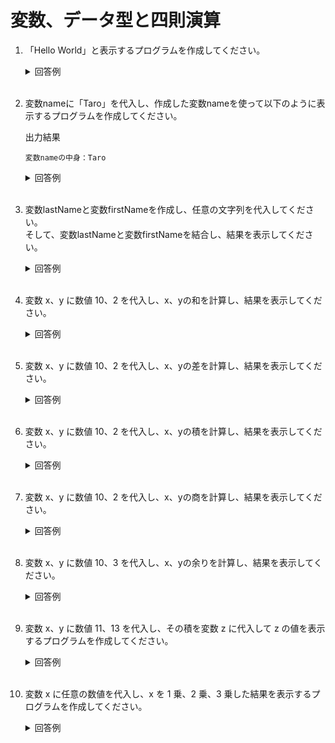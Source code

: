 # 変数、データ型と四則演算

1. 「Hello World」と表示するプログラムを作成してください。

	<details><summary>回答例</summary><div>
		
	```
	echo "Hello World";
	```
		
	</div></details>
	

	<br>

2. 変数nameに「Taro」を代入し、作成した変数nameを使って以下のように表示するプログラムを作成してください。

	出力結果
		
	```
	変数nameの中身：Taro
	```
		
	<details><summary>回答例</summary><div>
		
	```
	$name = "Taro";
	// 以下2通りの方法で表示可
	echo "変数nameの中身：${name}";
	echo '変数nameの中身：' . $name;
	```
		
	</div></details>

	<br>

3. 変数lastNameと変数firstNameを作成し、任意の文字列を代入してください。  
そして、変数lastNameと変数firstNameを結合し、結果を表示してください。

	<details><summary>回答例</summary><div>
		
	```
	$lastName = "山田";
	$firstName = "太郎";
	echo $lastName . $firstName;
	```
		
	</div></details>
	
	<br>

	
4. 変数 x、y に数値 10、2 を代入し、x、yの和を計算し、結果を表示してください。

	<details><summary>回答例</summary><div>
		
	```
	$x = 10;
	$y = 2;
	echo $x + $y;
	```
		
	</div></details>
	
	<br>
	
5. 変数 x、y に数値 10、2 を代入し、x、yの差を計算し、結果を表示してください。

	<details><summary>回答例</summary><div>
		
	```
	$x = 10;
	$y = 2;
	echo $x - $y;
	```
		
	</div></details>
	
	<br>
	
6. 変数 x、y に数値 10、2 を代入し、x、yの積を計算し、結果を表示してください。

	<details><summary>回答例</summary><div>
		
	```
	$x = 10;
	$y = 2;
	echo $x * $y;
	```
		
	</div></details>
	
	<br>
	
7. 変数 x、y に数値 10、2 を代入し、x、yの商を計算し、結果を表示してください。

	<details><summary>回答例</summary><div>
		
	```
	$x = 10;
	$y = 2;
	echo $x / $y;
	```
		
	</div></details>
	
	<br>
	
8. 変数 x、y に数値 10、3 を代入し、x、yの余りを計算し、結果を表示してください。

	<details><summary>回答例</summary><div>
		
	```
	$x = 10;
	$y = 3;
	echo $x % $y;
	```
		
	</div></details>
	
	<br>
	
9. 変数 x、y に数値 11、13 を代入し、その積を変数 z に代入して z の値を表示するプログラムを作成してください。

	<details><summary>回答例</summary><div>
		
	```
	$x = 11;
	$y = 13;
	$z = $x * $y;
	echo $z;
	```
		
	</div></details>
	
	<br>
	
10. 変数 x に任意の数値を代入し、x を 1 乗、2 乗、3 乗した結果を表示するプログラムを作成してください。

	<details><summary>回答例</summary><div>
		
	```
	$x = 2;
	echo $x;
	echo $x * $x;
	echo $x * $x * $x;
	echo pow($x, 2);
	```
		
	</div></details>
	
	<br>
